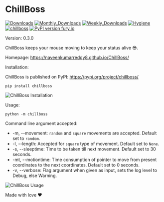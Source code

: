 # ChillBoss

[![Downloads](https://static.pepy.tech/personalized-badge/chillboss?period=total&units=international_system&left_color=blue&right_color=green&left_text=Total%20Downloads)](https://pepy.tech/project/chillboss)
[![Monthly_Downloads](https://static.pepy.tech/personalized-badge/chillboss?period=month&units=international_system&left_color=blue&right_color=green&left_text=Downloads/Month)](https://pepy.tech/project/chillboss)
[![Weekly_Downloads](https://static.pepy.tech/personalized-badge/chillboss?period=week&units=international_system&left_color=blue&right_color=green&left_text=Downloads/Week)](https://pepy.tech/project/chillboss)
[![Hygiene](https://github.com/NaveenKumarReddy8/ChillBoss/actions/workflows/main.yml/badge.svg)](https://github.com/NaveenKumarReddy8/ChillBoss/actions/workflows/main.yml)
[![chillboss](https://snyk.io/advisor/python/chillboss/badge.svg)](https://snyk.io/advisor/python/chillboss)
[![PyPI version fury.io](https://badge.fury.io/py/chillboss.svg)](https://pypi.python.org/pypi/chillboss/)

Version: 0.3.0

ChillBoss keeps your mouse moving to keep your status alive 😎.

Homepage: https://naveenkumarreddy8.github.io/ChillBoss/

Installation:

ChillBoss is published on PyPI: https://pypi.org/project/chillboss/ 

```shell
pip install chillboss
```

![ChillBoss Installation](https://media.giphy.com/media/LaDjfP9xVZTT69EsMk/source.gif)

Usage:

```shell
python -m chillboss
```

Command line argument accepted:

* -m, --movement: `random` and `square` movements are accepted. Default set to `random`.
* -l, --length: Accepted for `square` type of movement. Default set to `None`.
* -s, --sleeptime: Time to be taken till next movement. Default set to 30 seconds.
* -mt, --motiontime: Time consumption of pointer to move from present coordinates to the next coordinates. Default set to 0
  seconds.
* -v, --verbose: Flag argument when given as input, sets the log level to Debug, else Warning.

![ChillBoss Usage](https://media.giphy.com/media/7V9UuZIFNDryxzHEQM/source.gif)


Made with love ❤️